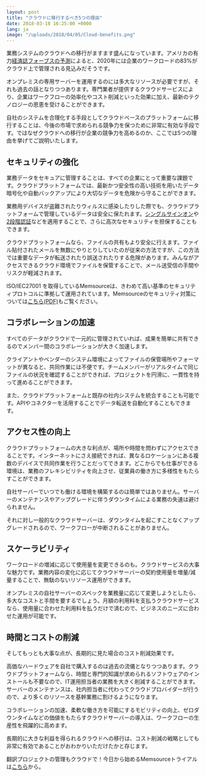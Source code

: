 ```yaml
---
layout: post
title: "クラウドに移行するべき5つの理由"
date: 2018-03-18 16:25:00 +0000
lang: ja
image: "/uploads/2018/04/05/Cloud-benefits.png"
---
```

業務システムのクラウドへの移行がますます盛んになっています。アメリカの有力[経済誌フォーブスの予測](https://www.forbes.com/sites/louiscolumbus/2018/01/07/83-of-enterprise-workloads-will-be-in-the-cloud-by-2020/#f1924726261a)によると、2020年には企業のワークロードの83%がクラウド上で管理される見込みだそうです。

オンプレミスの専用サーバーを運用するのには多大なリソースが必要ですが、それも過去の話となりつつあります。専門業者が提供するクラウドサービスにより、企業はワークフローの効率化やコスト削減といった効果に加え、最新のテクノロジーの恩恵を受けることができます。

自社のシステムを合理化する手段としてクラウドベースのプラットフォームに移行することは、今後の市場で求められる競争力を保つために非常に有効な手段です。ではなぜクラウドへの移行が企業の競争力を高めるのか、ここでは5つの理由を挙げてご説明いたします。

## セキュリティの強化

業務データをセキュアに管理することは、すべての企業にとって重要な課題です。クラウドプラットフォームでは、最新かつ安全性の高い技術を用いたデータ暗号化や自動バックアップにより大切なデータを危険から守ることができます。

業務用デバイスが盗難されたりウィルスに感染したりした際でも、クラウドプラットフォームで管理しているデータは安全に保たれます。[シングルサインオン](https://www.memsource.com/ja/blog/2017/12/27/single-sign-on-in-memsource-cloud/)や[2段階認証](https://www.memsource.com/ja/blog/2016/12/18/enhancing-account-security-with-two-factor-authentication-jp/)などを適用することで、さらに高次なセキュリティを担保することもできます。

クラウドプラットフォームなら、ファイルの共有もより安全に行えます。ファイル貼付されたメールを無数にやりとりしていたのが従来の方法ですが、この方法では重要なデータが転送されたり誤送されたりする危険があります。みんながアクセスできるクラウド環境でファイルを保管することで、メール送受信の手間やリスクが軽減されます。

ISO/IEC27001 を取得しているMemsourceは、きわめて高い基準のセキュリティプロトコルに準拠して運用されています。Memsourceのセキュリティ対策については[こちら(PDF)](https://www.memsource.com/wp-content/uploads/2017/03/Enhancing-the-Security-of-Your-Translation-Data-with-Memsource-Cloud-jp.pdf)もご覧ください。  

## コラボレーションの加速

すべてのデータがクラウドで一元的に管理されていれば、成果を簡単に共有できるのでメンバー間のコラボレーションが大きく加速します。

クライアントやベンダーのシステム環境によってファイルの保管場所やフォーマットが異なると、共同作業には不便です。チームメンバーがリアルタイムで同じファイルの状況を確認することができれば、プロジェクトを円滑に、一貫性を持って進めることができます。

また、クラウドプラットフォームと既存の社内システムを統合することも可能です。APIやコネクターを活用することでデータ転送を自動化することもできます。

## アクセス性の向上

クラウドプラットフォームの大きな利点が、場所や時間を問わずにアクセスできることです。インターネットにさえ接続できれば、異なるロケーションにある複数のデバイスで共同作業を行うことだってできます。どこからでも仕事ができる環境は、業務のフレキシビリティを向上させ、従業員の働き方に多様性をもたらすことができます。

自社サーバーでいつでも働ける環境を構築するのは簡単ではありません。サーバーのメンテナンスやアップグレードに伴うダウンタイムによる業務の失速は避けられません。

それに対し一般的なクラウドサーバーは、ダウンタイムを起こすことなくアップグレードされるので、ワークフローが中断されることがありません。

## スケーラビリティ

ワークロードの増減に応じて使用量を変更できるのも。クラウドサービスの大事な魅力です。業務内容の変化に応じてクラウドサーバーの契約使用量を増量/減量することで、無駄のないリソース運用ができます。

オンプレミスの自社サーバーのスペックを業務量に応じて変更しようとしたら、多大なコストと手間を要するでしょう。月額の利用料を支払うクラウドサービスなら、使用量に合わせた利用料を払うだけで済むので、ビジネスのニーズに合わせた運用が可能です。

## 時間とコストの削減

そしてもっとも大事な点が、長期的に見た場合のコスト削減効果です。

高価なハードウェアを自社で購入するのは過去の流儀となりつつあります。クラウドプラットフォームなら、時間と専門的知識が求められるソフトウェアのインストールも不要なので、IT運用担当者の業務を大きく削減することができます。サーバーのメンテナンスは、社内担当者に代わってクラウドプロバイダーが行うので、より多くのリソースを基幹業務に割けるようになります。

コラボレーションの加速、柔軟な働き方を可能にするモビリティの向上、ゼロダウンタイムなどの価値をもたらすクラウドサーバーの導入は、ワークフローの生産性を飛躍的に高めます。

長期的に大きな利益を得られるクラウドへの移行は、コスト削減の戦略としても非常に有効であることがおわかりいただけたかと存じます。

翻訳プロジェクトの管理もクラウドで！今日から始めるMemsourceトライアルは[こちら](https://www.memsource.com/ja-pricing)から。